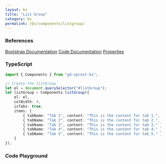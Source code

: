 ```yaml
---
layout: bs
title: "List Group"
category: bs
permalink: /bs/components/listgroup/
---
```


### References

<div class="bs">
    <div class="list-group">
        <a class="list-group-item list-group-item-action" href="https://getbootstrap.com/docs/5.1/components/list-group">Bootstrap Documentation</a>
        <a class="list-group-item list-group-item-action" href="/sprest-bs/modules/components_components.html#ListGroup">Code Documentation</a>
        <a class="list-group-item list-group-item-action" href="/sprest-bs/interfaces/components_components.I{{ page.title }}Props.html">Properties</a>
    </div>
</div>

### TypeScript

```ts
import { Components } from "gd-sprest-bs";

// Create the listGroup
let el = document.querySelector("#listGroup");
let listGroup = Components.listGroup({
    el: el,
    colWidth: 4,
    isTabs: true,
    items: [
        { tabName: "Tab 1", content: "This is the content for tab 1.", isActive: true },
        { tabName: "Tab 2", content: "This is the content for tab 2.", badge: { content: "10", type: 4 } },
        { tabName: "Tab 3", content: "This is the content for tab 3." },
        { tabName: "Tab 4", content: "This is the content for tab 4." },
        { tabName: "Tab 5", content: "This is the content for tab 5." }
    ]
});
```

### Code Playground

<div id="playground" class="bs"></div>
<script type="text/javascript">
    // Wait for the page to load
    window.addEventListener("load", function() {
        // Create the code editor
        var editor = CodeEditor(document.getElementById("playground"), true, [
            '// Create the list group',
            'Components.ListGroup({',
            '\tel: app,',
            '\tcolWidth: 4,',
            '\tisTabs: true,',
            '\titems: [',
            '\t\t{ tabName: "Tab 1", content: "This is the content for tab 1.", isActive: true },',
            '\t\t{ tabName: "Tab 2", content: "This is the content for tab 2.", badge: { content: "10", type: 4 } },',
            '\t\t{ tabName: "Tab 3", content: "This is the content for tab 3." },',
            '\t\t{ tabName: "Tab 4", content: "This is the content for tab 4." },',
            '\t\t{ tabName: "Tab 5", content: "This is the content for tab 5." }',
            '\t]',
            '});'
        ].join('\n'));
    });
</script>